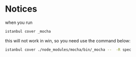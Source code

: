 # Notices

when you run

```sh
istanbul cover _mocha
```

this will not work in win, so you need use the command below:

```sh
istanbul cover ./node_modules/mocha/bin/_mocha --  -R spec
```